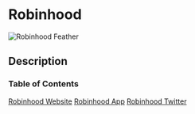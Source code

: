# Robinhood
![Robinhood Feather](https://encrypted-tbn0.gstatic.com/images?q=tbn:ANd9GcRDVnuvlxWvnMi7zbpWHQvsBUFBFWMUmaXGpw&usqp=CAU)
## Description
### Table of Contents
[Robinhood Website](https://robinhood.com/)
[Robinhood App](https://play.google.com/store/apps/details?id=com.robinhood.android&hl=en_US&gl=US)
[Robinhood Twitter](https://twitter.com/robinhoodapp?lang=en)